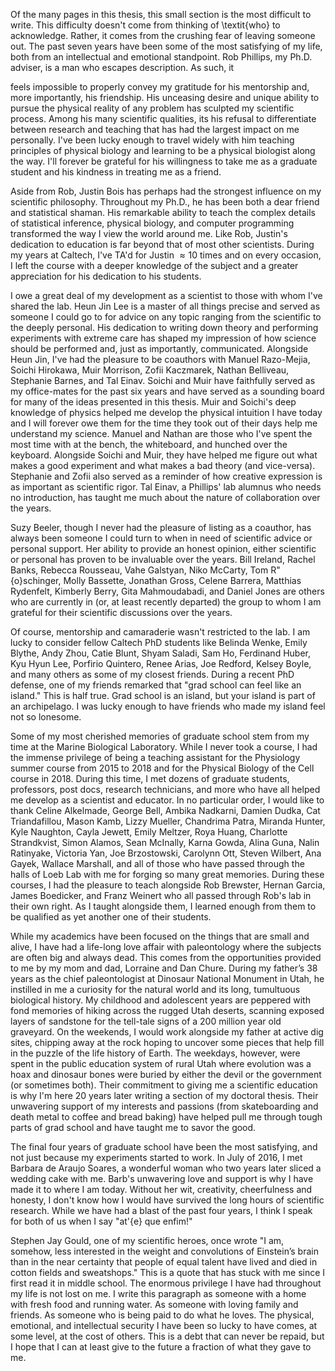 
Of the many pages in this thesis, this small section is the most difficult to
write. This difficulty doesn't come from thinking of \textit{who} to acknowledge.
Rather, it comes from the crushing fear of leaving someone out. The past
seven years have been some of the most satisfying of my life, both from an
intellectual and emotional standpoint. 
Rob Phillips, my Ph.D. adviser, is a man who escapes description. As such, it

feels impossible to properly convey my gratitude for his mentorship and, more
importantly, his friendship. His unceasing desire and unique ability to
pursue the physical reality of any problem has sculpted my scientific
process. Among his many scientific qualities, its his refusal to
differentiate between research and teaching that has had the largest impact
on me personally. I've been lucky enough to travel widely with him teaching
principles of physical biology and learning to be a physical biologist along
the way. I'll forever be grateful for his willingness to take me as a
graduate student and his kindness in treating me as a friend.

Aside from Rob, Justin Bois has perhaps had the
strongest influence on my scientific philosophy. Throughout my Ph.D., he has
been both a dear friend and statistical shaman. His remarkable ability to
teach the complex details of statistical inference, physical biology, and
computer programming transformed the way I view the world around me. Like Rob,
Justin's dedication to education is far beyond that of most other scientists.
During my years at Caltech, I've TA'd for Justin $\approx 10$ times and on
every occasion, I left the course with a deeper knowledge of the subject and a
greater appreciation for his dedication to his students. 

I owe a great deal of my development as a
scientist to those with whom I've shared the lab. Heun Jin Lee is a master of
all things precise and served as someone I could go to for advice on any
topic ranging from the scientific to the deeply personal. His dedication to
writing down theory and performing experiments with extreme care
has shaped my impression of how science should be performed and, just as
importantly, communicated. Alongside Heun Jin, I've had the pleasure to be
coauthors with Manuel Razo-Mejia, Soichi Hirokawa, Muir Morrison, Zofii
Kaczmarek, Nathan Belliveau, Stephanie Barnes, and Tal Einav. Soichi and Muir
have faithfully served as my office-mates for the past six years and have
served as a sounding board for many of the ideas presented in this thesis.
Muir and Soichi's deep knowledge of physics helped me develop the physical
intuition I have today and I will forever owe them for the time they took out
of their days help me understand my science. Manuel and Nathan are those who
I've spent the most time with at the bench, the whiteboard, and hunched over
the keyboard. Alongside Soichi and Muir, they have helped me figure out what
makes a good experiment and what makes a bad theory (and vice-versa).
Stephanie and Zofii also served
as a reminder of how creative expression is as important as scientific rigor.
Tal Einav, a Phillips' lab alumnus who needs no introduction, has taught me
much about the nature of collaboration over the years.

Suzy Beeler, though I never had the pleasure of listing as a
coauthor, has always been someone I could turn to when in need of scientific
advice or personal support. Her ability to provide an honest opinion, either
scientific or personal has proven to be invaluable over the years. Bill
Ireland, Rachel Banks, Rebecca Rousseau, Vahe Galstyan, Niko McCarty, Tom
R\"{o}schinger, Molly Bassette, Jonathan Gross, Celene Barrera, Matthias
Rydenfelt, Kimberly Berry, Gita Mahmoudabadi, and Daniel Jones are others who
are currently in (or, at least recently departed) the group to whom I am
grateful for their scientific discussions over the years.

Of course, mentorship and camaraderie wasn't restricted to the lab. I am lucky
to consider fellow Caltech PhD students like Belinda Wenke, Emily Blythe, Andy
Zhou, Catie Blunt, Shyam Saladi, Sam Ho, Ferdinand Huber, Kyu Hyun Lee, Porfirio
Quintero, Renee Arias, Joe Redford, Kelsey Boyle, and many others as some of my
closest friends. During a recent PhD defense, one of my friends remarked that
"grad school can feel like an island." This is half true. Grad school is an
island, but your island is part of an archipelago. I was lucky enough to have
friends who made my island feel not so lonesome. 

Some of my most cherished memories of graduate
school stem from my time at the Marine Biological Laboratory. While I
never took a course, I had the immense privilege of being a teaching
assistant for the Physiology summer course from 2015 to 2018 and for the Physical
Biology of the Cell course in 2018. During this time, I met dozens of
graduate students, professors, post docs, research technicians, and more who
have all helped me develop as a scientist and educator. In no particular
order, I would like to thank Celine Alkelmade, George Bell, Ambika Nadkarni, Damien
Dudka, Cat Triandafillou, Mason Kamb, Lizzy Mueller, Chandrima Patra, Miranda
Hunter, Kyle Naughton, Cayla Jewett, Emily Meltzer, Roya Huang, Charlotte
Strandkvist, Simon Alamos, Sean McInally, Karna Gowda, Alina Guna, Nalin
Ratinyake, Victoria Yan, Joe Brzostowski, Carolynn Ott, Steven Wilbert, Ana Gayek, Wallace
Marshall, and all of those who have passed through the halls of Loeb Lab with
me for forging so many great memories. During these courses, I had the
pleasure to teach alongside Rob Brewster, Hernan Garcia, James Boedicker, and
Franz Weinert who all passed through Rob's lab in their own right. As I
taught alongside them, I learned enough from them to be qualified as yet
another one of their students.

While my academics have been focused on the
things that are small and alive, I have had a life-long love affair with
paleontology where the subjects are often big and always dead. This comes
from the opportunities provided to me by my mom and dad, Lorraine and Dan Chure.
During my father’s 38 years as the chief
paleontologist at Dinosaur National Monument in Utah, he instilled in me a
curiosity for the natural world and its long, tumultuous biological history.
My childhood and adolescent years are peppered with fond memories of hiking
across the rugged Utah deserts, scanning exposed layers of sandstone for the
tell-tale signs of a 200 million year old graveyard. On the weekends, I would
work alongside my father at active dig sites, chipping away at the rock
hoping to uncover some pieces that help fill in the puzzle of the life
history of Earth. The weekdays, however, were spent in the public education
system of rural Utah where evolution was a hoax and dinosaur bones were
buried by either the devil or the government (or sometimes both). Their
commitment to giving me a scientific education is why I'm here 20 years later
writing a section of my doctoral thesis. Their unwavering support of my
interests and passions (from skateboarding and death metal to coffee and
bread baking) have helped pull me through tough parts of grad school and have
taught me to savor the good.

The final four years of graduate school have
been the most satisfying, and not just because my experiments started to work. In
July of 2016, I met Barbara de Araujo Soares, a wonderful woman who two years
later sliced a wedding cake with me. Barb's unwavering love and support
is why I have made it to where I am today. Without her wit, creativity,
cheerfulness and honesty, I don't know how I would have survived the long
hours of scientific research. While we have had a blast of the past four years, I think I speak
for both of us when I say "at\'{e} que enfim!"

Stephen Jay Gould, one of my scientific heroes, once wrote "I am, somehow,
less interested in the weight and convolutions of Einstein’s brain than in
the near certainty that people of equal talent have lived and died in cotton
fields and sweatshops." This is a quote that has stuck with me since I first
read it in middle school. The enormous privilege I have had throughout my
life is not lost on me. I write this paragraph as someone with a home with
fresh food and running water. As someone with loving family and friends. As
someone who is being paid to do what he loves. The physical, emotional, and
intellectual security I have been so lucky to have comes, at some level, at
the cost of others. This is a debt that can never be repaid, but I hope that
I can at least give to the future a fraction of what they gave to me.
